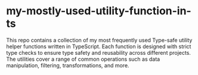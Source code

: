 # my-mostly-used-utility-function-in-ts
This repo contains a collection of my most frequently used Type-safe utility helper functions written in TypeScript. Each function is designed with strict type checks to ensure type safety and reusability across different projects. The utilities cover a range of common operations such as data manipulation, filtering, transformations, and more.
